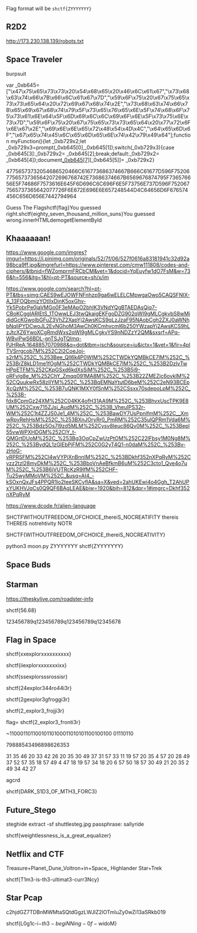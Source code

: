 Flag format will be `shctf{ZYYYYYYY}`

## R2D2
http://173.230.138.139/robots.txt

## Space Traveler
burpsuit

var _0xb645=["\x47\x75\x65\x73\x73\x20\x54\x68\x65\x20\x46\x6C\x61\x67","\x73\x68\x63\x74\x66\x7B\x66\x6C\x61\x67\x7D","\x59\x6F\x75\x20\x67\x75\x65\x73\x73\x65\x64\x20\x72\x69\x67\x68\x74\x2E","\x73\x68\x63\x74\x66\x7B\x65\x69\x67\x68\x74\x79\x5F\x73\x65\x76\x65\x6E\x5F\x74\x68\x6F\x75\x73\x61\x6E\x64\x5F\x6D\x69\x6C\x6C\x69\x6F\x6E\x5F\x73\x75\x6E\x73\x7D","\x59\x6F\x75\x20\x67\x75\x65\x73\x73\x65\x64\x20\x77\x72\x6F\x6E\x67\x2E","\x69\x6E\x6E\x65\x72\x48\x54\x4D\x4C","\x64\x65\x6D\x6F","\x67\x65\x74\x45\x6C\x65\x6D\x65\x6E\x74\x42\x79\x49\x64"];function myFunction(){let _0xb729x2;let _0xb729x3=prompt(_0xb645[0],_0xb645[1]);switch(_0xb729x3){case _0xb645[3]:_0xb729x2= _0xb645[2];break;default:_0xb729x2= _0xb645[4]};document[_0xb645[7]](_0xb645[6])[_0xb645[5]]= _0xb729x2} 

47756573732054686520466C616773686374667B666C61677D596F7520677565737365642072696768742E73686374667B6569676874795F736576656E5F74686F7573616E645F6D696C6C696F6E5F73756E737D596F7520677565737365642077726F6E672E696E6E657248544D4C64656D6F676574456C656D656E7442794964


Guess The Flagshctf{flag}You guessed right.shctf{eighty_seven_thousand_million_suns}You guessed wrong.innerHTMLdemogetElementById
## Khaaaaaan!
https://www.google.com/imgres?imgurl=https://i.pinimg.com/originals/52/7f/06/527f0616a83181941c32d92a98bca9ff.jpg&imgrefurl=https://www.pinterest.com/cmw111808/codes-and-ciphers/&tbnid=fWZomprmFRCbCM&vet=1&docid=YqEuyfw1dO7FsM&w=736&h=556&itg=1&hl=pt-PT&source=sh/x/im

https://www.google.com/search?hl=pt-PT&tbs=simg:CAES9wEJOWFNFnhzp9ga6wELELCMpwgaOwo5CAQSFNIX-A_13FOQbmjzYOtIIxDjnK5oxGhv-Yk5PobrPe0jaVMGo0F3eMApO2bhlK3VNdYQgBTAEDAsQjq7-CBoKCggIARIEtS_1TOwwLEJ3twQkaigEKFgoDZG902qWI9gMLCgkvbS8wMjdjdGcKGwoIbGFuZ3VhZ2XapYj2AwsKCS9qLzJzaF95NAobCgh2ZXJ0aWNhbNqliPYDCwoJL2EvNGhoM3AwCh0KCmhvcml6b250YWzapYj2AwsKCS9hLzJtcXZ6YwoXCgRmdWxs2qWI9gMLCgkvYS9nNDZzY2QM&sxsrf=APq-WBviPwS6BDL-gnTSJgTQImq-PJHReA:1648857070988&q=dot&tbm=isch&source=iu&ictx=1&vet=1&fir=4plTVSrrgcob7M%252C2I2CoeJoj-s2rM%252C_%253Bee_Qll6k4P0WIM%252CTWDkYQMBkCE7IM%252C_%253BrZ8kLD1me1fOgM%252CTWDkYQMBkCE7IM%252C_%253B2DzIvTwHPpETFM%252CKpGSxd6kdXsSiM%252C_%253B5j9-oRFvlg8e_M%252ChY_Zmqq091MA8M%252C_%253B22ZMEZjc6ovkIM%252CQuukwRx58zIIYM%252C_%253BqEMNaYtutD6beM%252C2eN93BCEpXcQzM%252C_%253B7uQNK1MXY0fSnM%252CSsxx70sdepoLpM%252C_%253B-fdx8CpmGz24XM%252C04KK4ofH31AA9M%252C_%253BhvxUscTPK9E8UM%252Cxw715ZJsj_AudM%252C_%253B_VheuIPS32r-WM%252C1t4ZZJS0Je1_4M%252C_%253BawDY7UsPpnlfmM%252C__XmwRpvRehHsM%252C_%253BXnJOryRr0_PmRM%252C35ulQPRm1Vda6M%252C_%253Bdz5Os7l9zd5MLM%252Cysv8Ieuc86Qv0M%252C_%253Bepl55vwWPXHDGM%252ClY_t-QMGrtDUoM%252C_%253Bg3OqCpZwUzPtOM%252C22lFbsy1M0Ng8M%252C_%253BydQL1zGlEbPjFM%252C0G2yT4Q1-n0daM%252C_%253Bv-zHoG-vRPRSFM%252Cl4wVYPjXnBnnIM%252C_%253BDkhf352nXPqRyM%252Cvzz2tzl28myDkM%252C_%253BboVnAeBfkmB6uM%252C3cto1_Qve4o7uM%252C_%253B6iVUTRcKzR9lfM%252CHF-Tu25wyMMoVM%252C_&usg=AI4_-kSOxnQxJFs4PPQR1lo2teeSKCyflA&sa=X&ved=2ahUKEwi4o4Ggh_T2AhUPxYUKHVJqCs0Q9QF6BAgLEAE&biw=1920&bih=812&dpr=1#imgrc=Dkhf352nXPqRyM

https://www.dcode.fr/alien-language

SHCTFWITHOUTFREEDOM_OFCHOICE_thereiS_NOCREATIFITY
thereis THEREIS
notrehtivity NOTR

SHCTF{WITHOUTFREEDOM_OFCHOICE_thereiS_NOCREATIVITY}

python3 moon.py ZYYYYYYY 
shctf{ZYYYYYYY}

## Space Buds

## Starman
https://theskylive.com/roadster-info

shctf{56.68}

123456789q123456789q123456789q12345678

## Flag in Space
shctf{xxexplorxxxxxxxxxx}

shctf{iiexplorxxxxxxxixx}

shctf{ssexplorsssrossisr}

shctf{24explor344ro44i3r}

shctf{2gexplor3gfroggi3r}

shctf{2_explor3_frojji3r}

flag= shctf{2_explor3_fronti3r}

~11000110110010110100011010101100100100
01110110

79888543496898626353



31 35 46 20 33 42 26 20 35 30 49 37 31 57 33 11 19 57 20
35 4 57 20 28 49 37 52 57 35 18 57 49 4 47 18 19 57 34 18 20 6 57 50 18 57 30 49 21 20 35 2 49 34 42 27

agcrd 

shctf{DARK_S1D3_OF_MTH3_FORC3}

## Future_Stego

steghide extract -sf shuttlesteg.jpg 
passphrase: sallyride

shctf{weightlessness_is_a_great_equalizer}

## Netflix and CTF
Treasure+Planet_Dune_Voltron+in+Space_
Highlander
Star+Trek

shctf{T1m3-is-th3-ultimat3-curr3Ncy}

## Star Pcap

c2hjdGZ7TDBnMWMtaSQtdGgzLWJlZ2lOTmluZy0wZi13aSRkb019

shctf{L0g1c-i$-th3-begiNNing-0f-wi$doM}
